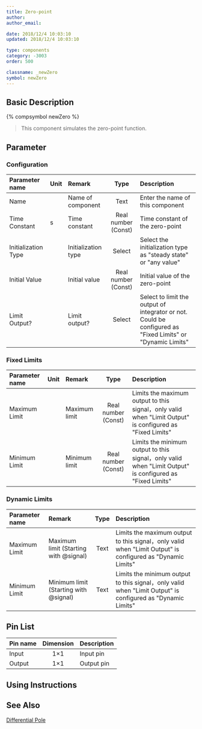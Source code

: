 ```yaml
---
title: Zero-point
author:
author_email:

date: 2018/12/4 10:03:10
updated: 2018/12/4 10:03:10

type: components
category: -3003
order: 500

classname: _newZero
symbol: newZero
---
```


## Basic Description

{% compsymbol newZero %}

> This component simulates the zero-point function.

## Parameter

### Configuration

| Parameter name      | Unit | Remark              |        Type         | Description                                                                                                |
| :------------------ | :--- | :------------------ | :-----------------: | :--------------------------------------------------------------------------------------------------------- |
| Name                |      | Name of component   |        Text         | Enter the name of this component                                                                           |
| Time Constant       | s    | Time constant       | Real number (Const) | Time constant of the zero-point                                                                            |
| Initialization Type |      | Initialization type |       Select        | Select the initialization type as "steady state" or "any value"                                            |
| Initial Value       |      | Initial value       | Real number (Const) | Initial value of the zero-point                                                                            |
| Limit Output?       |      | Limit output?       |       Select        | Select to limit the output of integrator or not. Could be configured as "Fixed Limits" or "Dynamic Limits" |

### Fixed Limits

| Parameter name | Unit | Remark        |        Type         | Description                                                                                              |
| :------------- | :--- | :------------ | :-----------------: | :------------------------------------------------------------------------------------------------------- |
| Maximum Limit  |      | Maximum limit | Real number (Const) | Limits the maximum output to this signal，only valid when "Limit Output" is configured as "Fixed Limits" |
| Minimum Limit  |      | Minimum limit | Real number (Const) | Limits the minimum output to this signal，only valid when "Limit Output" is configured as "Fixed Limits" |

### Dynamic Limits

| Parameter name | Remark                                | Type | Description                                                                                                |
| :------------- | :------------------------------------ | :--: | :--------------------------------------------------------------------------------------------------------- |
| Maximum Limit  | Maximum limit (Starting with @signal) | Text | Limits the maximum output to this signal，only valid when "Limit Output" is configured as "Dynamic Limits" |
| Minimum Limit  | Minimum limit (Starting with @signal) | Text | Limits the minimum output to this signal，only valid when "Limit Output" is configured as "Dynamic Limits" |

## Pin List

| Pin name | Dimension | Description |
| :------- | :-------: | :---------- |
| Input    |    1×1    | Input pin   |
| Output   |    1×1    | Output pin  |

## Using Instructions

## See Also

[Differential Pole](comp_newDiffPole.md)

